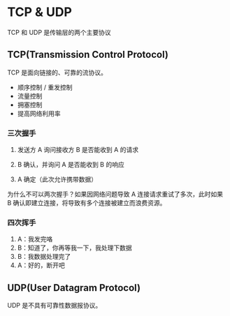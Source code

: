 # TCP & UDP

TCP 和 UDP 是传输层的两个主要协议



## TCP(Transmission Control Protocol)

TCP 是面向链接的、可靠的流协议。

- 顺序控制 / 重发控制
- 流量控制
- 拥塞控制
- 提高网络利用率

### 三次握手

1. 发送方 A 询问接收方 B 是否能收到 A 的请求

2. B 确认，并询问 A 是否能收到 B 的响应

3. A 确定（此次允许携带数据）

为什么不可以两次握手？如果因网络问题导致 A 连接请求重试了多次，此时如果 B 确认即建立连接，将导致有多个连接被建立而浪费资源。



### 四次挥手

1. A：我发完咯
2. B：知道了，你再等我一下，我处理下数据
3. B：我数据处理完了
4. A：好的，断开吧



## UDP(User Datagram Protocol)

UDP 是不具有可靠性数据报协议。